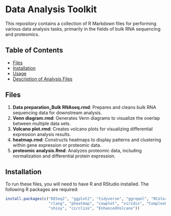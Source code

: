 # Data Analysis Toolkit

This repository contains a collection of R Markdown files for performing various data analysis tasks, primarily in the fields of bulk RNA sequencing and proteomics.

## Table of Contents

- [Files](#files)
- [Installation](#installation)
- [Usage](#usage)
- [Description of Analysis Files](#description-of-analysis-files)


## Files

1. **Data preparation_Bulk RNAseq.rmd**: Prepares and cleans bulk RNA sequencing data for downstream analysis.
2. **Venn diagram.rmd**: Generates Venn diagrams to visualize the overlap between multiple data sets.
3. **Volcano plot.rmd**: Creates volcano plots for visualizing differential expression analysis results.
4. **heatmap.rmd**: Constructs heatmaps to display patterns and clustering within gene expression or proteomic data.
5. **proteomic analysis.Rmd**: Analyzes proteomic data, including normalization and differential protein expression.

## Installation

To run these files, you will need to have R and RStudio installed. The following R packages are required:

```r
install.packages(c("DESeq2", "ggplot2", "tidyverse", "ggrepel", "RColorBrewer", 
                   "rlang", "pheatmap", "cowplot", "viridis", "ComplexHeatmap",
                   "shiny", "circlize", "EnhancedVolcano"))
